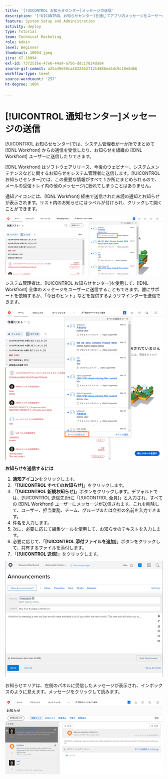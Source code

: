 ```yaml
---
title: '[!UICONTROL お知らせセンター]メッセージの送信'
description: '[!UICONTROL お知らせセンター]を通じてアプリ内メッセージをユーザーに送信する方法を説明します。'
feature: System Setup and Administration
activity: deploy
type: Tutorial
team: Technical Marketing
role: Admin
level: Beginner
thumbnail: 10094.jpeg
jira: KT-10094
exl-id: 7372516e-47e0-44a9-a756-ddc17824da84
source-git-commit: a25a49e59ca483246271214886ea4dc9c10e8d66
workflow-type: tm+mt
source-wordcount: '257'
ht-degree: 100%

---
```


<!---
this has the same content as the system administrator notification setup and mangement section of the email and inapp notificiations learning path
--->

# [!UICONTROL 通知センター]メッセージの送信

[!UICONTROL お知らせセンター]では、システム管理者が一か所でまとめて [!DNL Workfront] からの通信を受信したり、お知らせを組織の [!DNL Workfront] ユーザーに送信したりできます。

[!DNL Workfront] はソフトウェアリリース、今後のウェビナー、システムメンテナンスなどに関するお知らせをシステム管理者に送信します。[!UICONTROL お知らせセンター]では、この重要な情報がすべて 1 か所にまとめられるので、メールの受信トレイ内の他のメッセージに紛れてしまうことはありません。

通知アイコンには、[!DNL Workfront] 経由で送信された未読の通知とお知らせが表示されます。リスト内のお知らせにはラベルが付けられ、クリックして開くことができます。

![通知アイコンの下のメッセージリストでのお知らせ](assets/admin-fund-announcements-1.png)

システム管理者は、[!UICONTROL お知らせセンター]を使用して、[!DNL Workfront] 全体のメッセージをユーザーに送信することもできます。誰にサポートを依頼するか、「今日のヒント」などを提供するようリマインダーを送信できます。

![[!UICONTROL すべてのお知らせ]リンク](assets/admin-fund-announcements-2.png)

**お知らせを送信するには**

1. **通知アイコン**&#x200B;をクリックします。
1. 「**[!UICONTROL すべてのお知らせ]**」をクリックします。
1. 「**[!UICONTROL 新規お知らせ]**」ボタンをクリックします。デフォルトでは、[!UICONTROL 送信先]行に「[!UICONTROL 全員]」と入力され、すべての [!DNL Workfront] ユーザーにメッセージが送信されます。これを削除して、ユーザー、担当業務、チーム、グループまたは会社の名前を入力できます。
1. 件名を入力します。
1. 次に、必要に応じて編集ツールを使用して、お知らせのテキストを入力します。
1. 必要に応じて、「**[!UICONTROL 添付ファイルを追加]**」ボタンをクリックして、共有するファイルを添付します。
1. 「**[!UICONTROL 送信]**」をクリックします。

![[!UICONTROL お知らせ] ページにお知らせを書く](assets/admin-fund-announcements-3.png)

お知らせエリアは、左側のパネルに受信したメッセージが表示され、インボックスのように見えます。メッセージをクリックして読みます。

![お知らせページ](assets/admin-fund-announcements-4.png)
